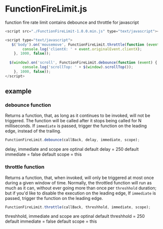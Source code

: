 # FunctionFireLimit.js
function fire rate limit contains debounce and throttle for javascript

```javascript
<script src="./FunctionFireLimit-1.0.0.min.js" type="text/javascript"></script>

<script type="text/javascript">
   $('body').on('mousemove', FunctionFireLimit.throttle(function (event) {
		console.log('clientX: ' + event.originalEvent.clientX);
	}, 1000, false));
  
  $(window).on('scroll', FunctionFireLimit.debounce(function (event) {
		console.log('scrollTop: ' + $(window).scrollTop());
	}, 1000, false));
</script>

```

## example
### debounce function
Returns a function, that, as long as it continues to be invoked, will not be triggered. The function will be called after it stops being called for N milliseconds. If `immediate` is passed, trigger the function on the leading edge, instead of the trailing.


```javascript
FunctionFireLimit.debounce(callBack, delay, immediate, scope);
```
delay, immediate and scope are optinal
default delay = 250
default immediate = false
default scope = this


### throttle function
Returns a function, that, when invoked, will only be triggered at most once during a given window of time. Normally, the throttled function will run as much as it can, without ever going more than once per `threshhold` duration; but if you'd like to disable the execution on the leading edge, If `immediate` is passed, trigger the function on the leading edge.

```javascript
FunctionFireLimit.throttle(callBack, threshhold, immediate, scope);
```
threshhold, immediate and scope are optinal
default threshhold = 250
default immediate = false
default scope = this


